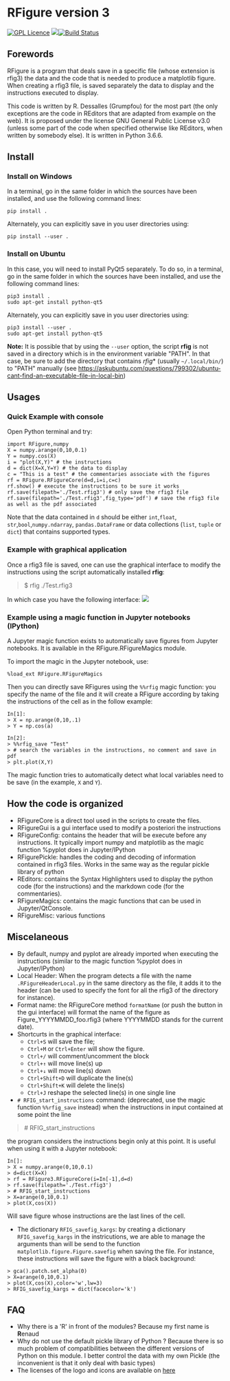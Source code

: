 # RFigure version 3

[![GPL Licence](https://badges.frapsoft.com/os/gpl/gpl.svg?v=103)](https://opensource.org/licenses/GPL-3.0/)
![](https://img.shields.io/badge/Python-_3-brightgreen.svg)[![Build Status](https://travis-ci.com/grumpfou/RFigure.svg?branch=master)](https://travis-ci.com/grumpfou/RFigure)


## Forewords

RFigure is a program that deals save in a specific file (whose extension is
rfig3) the data and the code that is needed to produce a matplotlib figure.
When creating a rfig3 file, is saved separately the data to display and the
instructions executed to display.

This code is written by R. Dessalles (Grumpfou) for the most part (the only
exceptions are the code in REditors that are adapted from example on the web).
It is proposed under the license GNU General Public License v3.0 (unless some
part of the code when specified otherwise like REditors, when written by
somebody else). It is written in Python 3.6.6.

## Install

### Install on Windows

In a terminal, go in the same folder in which the sources have been installed, and use the following command lines:

```
pip install .
```

Alternately, you can explicitly save in you user directories using:
```
pip install --user .
```

### Install on Ubuntu

In this case, you will need to install PyQt5 separately. To do so, in a
terminal, go in the same folder in which the sources have been installed, and
use the following command lines:
```
pip3 install .
sudo apt-get install python-qt5
```

Alternately, you can explicitly save in you user directories using:
```
pip3 install --user .
sudo apt-get install python-qt5
```

**Note:** It is possible that by using the `--user` option, the script
**rfig** is not saved in a directory which is in the environment variable
"PATH". In that case, be sure to add the directory that contains *rfig**
(usually `~/.local/bin/`) to "PATH" manually (see
<https://askubuntu.com/questions/799302/ubuntu-cant-find-an-executable-file-in-local-bin>)


## Usages
### Quick Example with console

Open Python terminal and try:

```
import RFigure,numpy
X = numpy.arange(0,10,0.1)
Y = numpy.cos(X)
i = "plot(X,Y)" # the instructions
d = dict(X=X,Y=Y) # the data to display
c = "This is a test" # the commentaries associate with the figures
rf = RFigure.RFigureCore(d=d,i=i,c=c)
rf.show() # execute the instructions to be sure it works
rf.save(filepath='./Test.rfig3') # only save the rfig3 file
rf.save(filepath='./Test.rfig3',fig_type='pdf') # save the rfig3 file as well as the pdf associated
```
Note that the data contained in `d` should be either `int`,`float`,
`str`,`bool`,`numpy.ndarray`, `pandas.DataFrame` or data collections (`list`,
`tuple` or `dict`) that contains supported types.

### Example with graphical application
Once a rfig3 file is saved, one can use the graphical interface to modify the
instructions using the script automatically installed **rfig**:
> $ rfig ./Test.rfig3

In which case you have the following interface:
![](ExampleGui.png)

### Example using a magic function in Jupyter notebooks (IPython)
A Jupyter magic function exists to automatically save figures from Jupyter
notebooks. It is available in the RFigure.RFigureMagics module.

To import the magic in the Jupyter notebook, use:
```
%load_ext RFigure.RFigureMagics
```
Then you can directly save RFigures using the `%%rfig` magic function: you
specify the name of the file and it will create a RFigure according by taking
the instructions of the cell as in the follow example:
```
In[1]:
> X = np.arange(0,10,.1)
> Y = np.cos(a)

In[2]:
> %%rfig_save "Test"
> # search the variables in the instructions, no comment and save in pdf
> plt.plot(X,Y)
```
The magic function tries to  automatically detect what local variables need to
be save (in the example, `X`  and `Y`).

## How the code is organized

- RFigureCore is a direct tool used in the scripts to create
the files.
- RFigureGui is a gui interface used to modify a posteriori the
instructions
- RFigureConfig: contains the header that will be execute before any
instructions. It typically import numpy and matplotlib as the magic function
%pyplot does in Jupyter/IPython
- RFigurePickle: handles the coding and decoding of information contained in rfig3
files. Works in the same way as the regular pickle library of python
- REditors: contains the Syntax Highlighters used to display the python code
(for the instructions) and the markdown code (for the commentaries).
- RFigureMagics: contains the magic functions that can be used in
Jupyter/QtConsole.
- RFigureMisc: various functions


## Miscelaneous
- By default, numpy and pyplot are already imported when executing the
instructions (similar to the magic function %pyplot does in Jupyter/IPython)
- Local Header: When the program detects a file with the name
`.RFigureHeaderLocal.py` in the same directory as the file, it adds it to the
header (can be used to specify the font for all the rfig3 of the directory for
instance).
- Format name: the RFigureCore method `formatName` (or push the button in the
gui interface) will format the name of the figure as Figure_YYYYMMDD_foo.rfig3
(where YYYYMMDD stands for the current date).
- Shortcurts in the graphical interface:
    - `Ctrl+S` will save the file;
    - `Ctrl+M` or `Ctrl+Enter` will show the figure.
    - `Ctrl+/` will comment/uncomment the block
    - `Ctrl+↑` will move line(s) up
    - `Ctrl+↓` will move line(s) down
    - `Ctrl+Shift+D` will duplicate the line(s)
    - `Ctrl+Shift+K` will delete the line(s)
    - `Ctrl+J` reshape the selected line(s) in one single line
- `# RFIG_start_instructions` command: (deprecated, use the magic function `%%rfig_save` instead) when the instructions in input contained at some
point the line
> \# RFIG_start_instructions

the program considers the instructions begin only at this point. It is useful
when using it with a Jupyter notebook:
```
In[]:
> X = numpy.arange(0,10,0.1)
> d=dict(X=X)
> rf = RFigure3.RFigureCore(i=In[-1],d=d)
> rf.save(filepath='./Test.rfig3')
> # RFIG_start_instructions
> X=arange(0,10,0.1)
> plot(X,cos(X))
```
Will save figure whose instructions are the last lines of the cell.

- The dictionary `RFIG_savefig_kargs`: by creating a dictionary
`RFIG_savefig_kargs` in the instricutions, we are able to manage the arguments
than will be send to the function `matplotlib.figure.Figure.savefig` when
saving the file. For instance, these instructions will save the figure with a
black background:
```
> gca().patch.set_alpha(0)
> X=arange(0,10,0.1)
> plot(X,cos(X),color='w',lw=3)
> RFIG_savefig_kargs = dict(facecolor='k')
```


## FAQ

- Why there is a 'R' in front of the modules?
  Because my first name is **R**enaud
- Why do not use the default pickle library of Python ?
  Because there is so much problem of compatibilities between the different
  versions of Python on this module. I better control the data with my own
  Pickle (the inconvenient is that it only deal with basic types)
- The licenses of the logo and icons are available on [here](https://github.com/grumpfou/RFigure/blob/master/RFigure/images/icons_credits.md)
